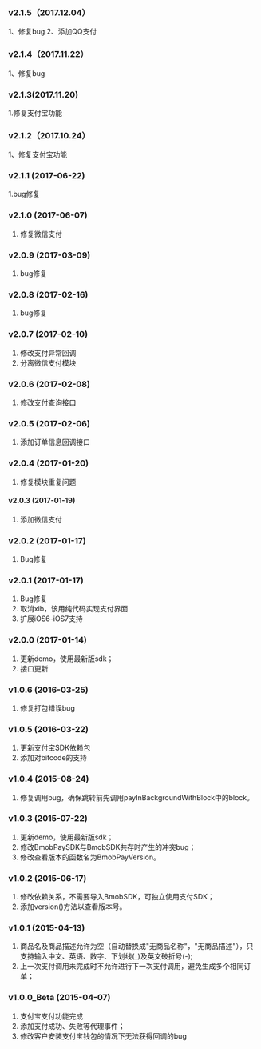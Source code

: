 ### v2.1.5（2017.12.04）
1、修复bug
2、添加QQ支付

### v2.1.4（2017.11.22）
1、修复bug

### v2.1.3(2017.11.20)
1.修复支付宝功能

### v2.1.2（2017.10.24）
1、修复支付宝功能

### v2.1.1 (2017-06-22)
1.bug修复

### v2.1.0 (2017-06-07)
1. 修复微信支付

### v2.0.9 (2017-03-09)
1. bug修复

### v2.0.8 (2017-02-16)
1. bug修复

### v2.0.7 (2017-02-10)
1. 修改支付异常回调
2. 分离微信支付模块

### v2.0.6 (2017-02-08)
1. 修改支付查询接口

### v2.0.5  (2017-02-06)
1. 添加订单信息回调接口

### v2.0.4 (2017-01-20)
1. 修复模块重复问题

#### v2.0.3 (2017-01-19)
1. 添加微信支付

### v2.0.2 (2017-01-17)
1. Bug修复

### v2.0.1 (2017-01-17)
1. Bug修复
2. 取消xib，该用纯代码实现支付界面
3. 扩展iOS6-iOS7支持

### v2.0.0 (2017-01-14)
1. 更新demo，使用最新版sdk；
2. 接口更新

### v1.0.6 (2016-03-25)
1. 修复打包错误bug

### v1.0.5 (2016-03-22)
1. 更新支付宝SDK依赖包
2. 添加对bitcode的支持

### v1.0.4 (2015-08-24)
1. 修复调用bug，确保跳转前先调用payInBackgroundWithBlock中的block。

### v1.0.3 (2015-07-22)
1. 更新demo，使用最新版sdk；
2. 修改BmobPaySDK与BmobSDK共存时产生的冲突bug；
3. 修改查看版本的函数名为BmobPayVersion。

### v1.0.2 (2015-06-17)
1. 修改依赖关系，不需要导入BmobSDK，可独立使用支付SDK；
2. 添加version()方法以查看版本号。

### v1.0.1 (2015-04-13)
1. 商品名及商品描述允许为空（自动替换成"无商品名称"，"无商品描述"），只支持输入中文、英语、数字、下划线(_)及英文破折号(-);
2. 上一次支付调用未完成时不允许进行下一次支付调用，避免生成多个相同订单；

### v1.0.0_Beta (2015-04-07)
1. 支付宝支付功能完成
2. 添加支付成功、失败等代理事件；
3. 修改客户安装支付宝钱包的情况下无法获得回调的bug



